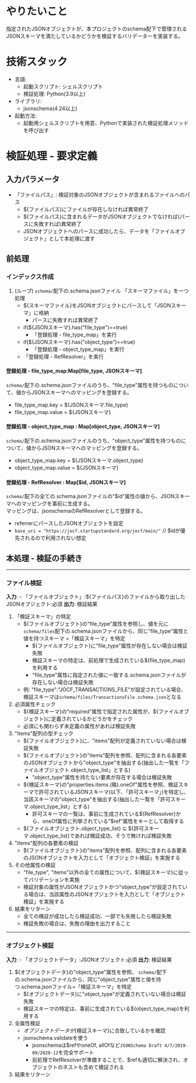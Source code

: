 # やりたいこと

指定されたJSONオブジェクトが、本プロジェクトのschema配下で管理されるJSONスキーマを満たしているかどうかを検証するバリデーターを実装する。

# 技術スタック

- 言語: 
    - 起動スクリプト: シェルスクリプト
    - 検証処理: Python(3.9以上)
- ライブラリ:
    - jsonschema(4.24以上)
- 起動方法: 
    - 起動用シェルスクリプトを用意、Pythonで実装された検証処理メソッドを呼び出す

# 検証処理 - 要求定義

## 入力パラメータ

- 「ファイルパス」: 検証対象のJSONオブジェクトが含まれるファイルへのパス
    - ${ファイルパス}にファイルが存在しなければ異常終了
    - ${ファイルパス}に含まれるデータがJSONオブジェクトでなければ(パースに失敗すれば)異常終了
    - JSONオブジェクトへのパースに成功したら、データを「ファイルオブジェクト」として本処理に渡す

## 前処理

### インデックス作成

1. (ループ) `schema/`配下の.schema.jsonファイル 「スキーマファイル」を一つ処理
    - ${スキーマファイル}をJSONオブジェクトにパースして「JSONスキーマ」に格納
        - パースに失敗すれば異常終了
    - if(${JSONスキーマ}.has("file_type")==true)
        - 「登録処理 - file_type_map」を実行
    - if(${JSONスキーマ}.has("object_type")==true)
        - 「登録処理 - object_type_map」を実行
    - 「登録処理 - RefResolver」を実行

#### 登録処理 - file_type_map:Map[file_type, JSONスキーマ]

`schema/`配下の.schema.jsonファイルのうち、"file_type"属性を持つものについて、値からJSONスキーマへのマッピングを登録する。

- file_type_map.key = ${JSONスキーマ.file_type}
- file_type_map.value = ${JSONスキーマ}

#### 登録処理 - object_type_map : Map[object_type, JSONスキーマ]

`schema/`配下の.schema.jsonファイルのうち、"object_type"属性を持つものについて、値からJSONスキーマへのマッピングを登録する。

- object_type_map.key = ${JSONスキーマ.object_type}
- object_type_map.value = ${JSONスキーマ}

#### 登録処理 - RefResolver : Map[$id, JSONスキーマ]

`schema/`配下の全ての.schema.jsonファイルの"$id"属性の値から、JSONスキーマへのマッピングを事前に生成する。<br>
マッピングは、jsonschemaのRefResolverとして登録する。

- referrerにパースしたJSONオブジェクトを設定
- `base_uri = "https://jocf.startupstandard.org/jocf/main/"` // $idが優先されるので利用されない想定

## 本処理 - 検証の手続き

-----
### ファイル検証

**入力**:
    - 「ファイルオブジェクト」:${ファイルパス}のファイルから取り出したJSONオブジェクト:必須
**出力**: 検証結果

1. 「検証スキーマ」の特定
    - ${ファイルオブジェクト}の"file_type"属性を参照し、値を元に `schema/files`配下の.schema.jsonファイルから、同じ"file_type"属性と値を持つスキーマ =「検証スキーマ」を特定
        - ${ファイルオブジェクト}に"file_type"属性が存在しない場合は検証失敗
        - 検証スキーマの特定は、前処理で生成されている${file_type_map}を利用する
        - "file_type"属性に指定された値に一致する.schema.jsonファイルが存在しない場合は検証失敗
    - 例: "file_type":"JOCF_TRANSACTIONS_FILE"が設定されている場合、検証スキーマは`schema/files/TransactionsFile.schema.json`となる
2. 必須属性チェック
    - ${検証スキーマ}の"required"属性で指定された属性が、${ファイルオブジェクト}に定義されているかどうかをチェック
    - 必須にも関わらず未定義の属性があれば検証失敗
3. "items"配列の型チェック
    - ${ファイルオブジェクト}に、"items"配列が定義されていない場合は検証失敗
    - ${ファイルオブジェクト}の"items"配列を参照、配列に含まれる各要素のJSONオブジェクトから"object_type"を抽出する(抽出した一覧を「ファイルオブジェクト.object_type_list」とする)
        - "object_type"属性を持たない要素が存在する場合は検証失敗
    - ${検証スキーマ}の"properties.items.(略).oneOf"属性を参照、検証スキーマで許可されているJSONスキーマ(以下、「許可スキーマ」)を特定し、当該スキーマの"object_type"を抽出する(抽出した一覧を「許可スキーマ.object_type_list」とする)
        - 許可スキーマの一覧は、事前に生成されている${RefResolver}から、oneOf属性に列挙されている"$ref"属性をキーとして取得する
    - ${ファイルオブジェクト.object_type_list} ⊆ ${許可スキーマ.object_type_list}であれば検証成功、そうで無ければ検証失敗
4. "items"配列の各要素の検証
    - ${ファイルオブジェクト}の"items"配列を参照、配列に含まれる各要素のJSONオブジェクトを入力として「オブジェクト検証」を実施する
5. その他属性の検証
    - "file_type", "items"以外の全ての属性について、${検証スキーマ}に従ってバリデーションを実施
    - 検証対象の属性がJSONオブジェクトかつ"object_type"が設定されている場合は、当該属性のJSONオブジェクトを入力として「オブジェクト検証」を実施する
6. 結果をリターン
    - 全ての検証が成功したら検証成功、一部でも失敗したら検証失敗
    - 検証失敗の場合は、失敗の理由を出力すること

-----
### オブジェクト検証

**入力**:
    - 「オブジェクトデータ」:JSONオブジェクト:必須
**出力**: 検証結果

1. ${オブジェクトデータ}の"object_type"属性を参照、 `schema/`配下の.schema.jsonファイルから、同じ"object_type"属性と値を持つ.schema.jsonファイル=「検証スキーマ」を特定
    - ${オブジェクトデータ}に"object_type"が定義されていない場合は検証失敗
    - 検証スキーマの特定は、事前に生成されている${object_type_map}を利用する
2. 全属性検証
    - ${オブジェクトデータ}が${検証スキーマ}に合致しているかを確認
    - jsonschema.validateを使う
        - jsonschemaは$refやoneOf, allOfなど`JSONSchema Draft 4/7/2019-09/2020-12`を完全サポート 
        - 前処理でRefResolverが準備することで、$refも適切に解決され、オブジェクトのネストも含めて検証される
3. 結果をリターン

